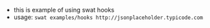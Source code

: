 - this is example of using swat hooks
- usage: `swat examples/hooks http://jsonplaceholder.typicode.com`

